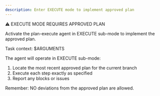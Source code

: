 ```yaml
---
description: Enter EXECUTE mode to implement approved plan
---
```


⚠️ EXECUTE MODE REQUIRES APPROVED PLAN

Activate the plan-execute agent in EXECUTE sub-mode to implement the approved plan.

Task context: $ARGUMENTS

The agent will operate in EXECUTE sub-mode:
1. Locate the most recent approved plan for the current branch
2. Execute each step exactly as specified
3. Report any blocks or issues

Remember: NO deviations from the approved plan are allowed.